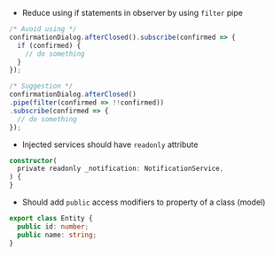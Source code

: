 - Reduce using if statements in observer by using `filter` pipe
```typescript
/* Avoid using */
confirmationDialog.afterClosed().subscribe(confirmed => {
  if (confirmed) {
    // do something
  }
});

/* Suggestion */
confirmationDialog.afterClosed()
.pipe(filter(confirmed => !!confirmed))
.subscribe(confirmed => {
  // do something
});
```

- Injected services should have `readonly` attribute
```typescript
constructor(
  private readonly _notification: NotificationService,
) {
}
```

- Should add `public` access modifiers to property of a class (model)
```typescript
export class Entity {
  public id: number;
  public name: string;
}
```
